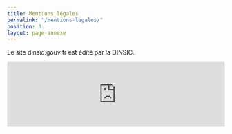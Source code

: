 ```yaml
---
title: Mentions légales
permalink: "/mentions-legales/"
position: 3
layout: page-annexe
---
```


Le site dinsic.gouv.fr est édité par la DINSIC.

<iframe style="border: 0; width: 100%;" src="https://dinsic.innocraft.cloud/index.php?module=CoreAdminHome&action=optOut&language=fr&backgroundColor=&fontColor=&fontSize=1rem&fontFamily=%22Open%20Sans%22"></iframe>



